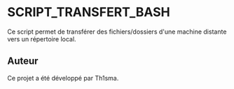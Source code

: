 # SCRIPT_TRANSFERT_BASH
Ce script permet de transférer des fichiers/dossiers d'une machine distante vers un répertoire local.

## Auteur
Ce projet a été développé par Th1sma.
